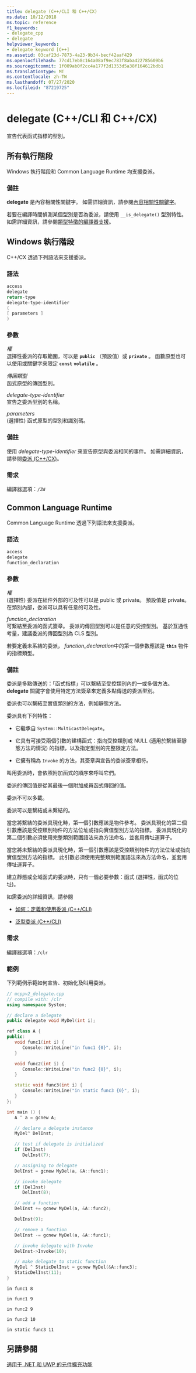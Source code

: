 ```yaml
---
title: delegate (C++/CLI 和 C++/CX)
ms.date: 10/12/2018
ms.topic: reference
f1_keywords:
- delegate_cpp
- delegate
helpviewer_keywords:
- delegate keyword [C++]
ms.assetid: 03caf23d-7873-4a23-9b34-becf42aaf429
ms.openlocfilehash: 77cd17eb8c164a08af9ec783f8aba422785609b6
ms.sourcegitcommit: 1f009ab0f2cc4a177f2d1353d5a38f164612bdb1
ms.translationtype: MT
ms.contentlocale: zh-TW
ms.lasthandoff: 07/27/2020
ms.locfileid: "87219725"
---
```

# <a name="delegate--ccli-and-ccx"></a>delegate (C++/CLI 和 C++/CX)

宣告代表函式指標的型別。

## <a name="all-runtimes"></a>所有執行階段

Windows 執行階段和 Common Language Runtime 均支援委派。

### <a name="remarks"></a>備註

**delegate** 是內容相關性關鍵字。 如需詳細資訊，請參閱[內容相關性關鍵字](context-sensitive-keywords-cpp-component-extensions.md)。

若要在編譯時間偵測某個型別是否為委派，請使用 `__is_delegate()` 型別特性。 如需詳細資訊，請參閱[類型特徵的編譯器支援](compiler-support-for-type-traits-cpp-component-extensions.md)。

## <a name="windows-runtime"></a>Windows 執行階段

C++/CX 透過下列語法來支援委派。

### <a name="syntax"></a>語法

```cpp
access
delegate
return-type
delegate-type-identifier
(
[ parameters ]
)
```

### <a name="parameters"></a>參數

*權*<br/>
選擇性委派的存取範圍，可以是 **`public`** （預設值）或 **`private`** 。 函數原型也可以使用或關鍵字來限定 **`const`** **`volatile`** 。

*傳回類型*<br/>
函式原型的傳回型別。

*delegate-type-identifier*<br/>
宣告之委派型別的名稱。

*parameters*<br/>
(選擇性) 函式原型的型別和識別碼。

### <a name="remarks"></a>備註

使用 *delegate-type-identifier* 來宣告原型與委派相同的事件。 如需詳細資訊，請參閱[委派 (C++/CX)](../cppcx/delegates-c-cx.md)。

### <a name="requirements"></a>需求

編譯器選項：`/ZW`

## <a name="common-language-runtime"></a>Common Language Runtime

Common Language Runtime 透過下列語法來支援委派。

### <a name="syntax"></a>語法

```cpp
access
delegate
function_declaration
```

### <a name="parameters"></a>參數

*權*<br/>
(選擇性) 委派在組件外部的可及性可以是 public 或 private。  預設值是 private。  在類別內部，委派可以具有任意的可及性。

*function_declaration*<br/>
可繫結至委派的函式簽章。 委派的傳回型別可以是任意的受控型別。 基於互通性考量，建議委派的傳回型別為 CLS 型別。

若要定義未系結的委派， *function_declaration*中的第一個參數應該是 **`this`** 物件的指標類型。

### <a name="remarks"></a>備註

委派是多點傳送的：「函式指標」可以繫結至受控類別內的一或多個方法。 **delegate** 關鍵字會使用特定方法簽章來定義多點傳送的委派型別。

委派也可以繫結至實值類別的方法，例如靜態方法。

委派具有下列特性：

- 它繼承自 `System::MulticastDelegate`。

- 它具有可接受兩個引數的建構函式：指向受控類別或 NULL (適用於繫結至靜態方法的情況) 的指標，以及指定型別的完整限定方法。

- 它擁有稱為 `Invoke` 的方法，其簽章與宣告的委派簽章相符。

叫用委派時，會依照附加函式的順序來呼叫它們。

委派的傳回值是從其最後一個附加成員函式傳回的值。

委派不可以多載。

委派可以是繫結或未繫結的。

當您將繫結的委派具現化時，第一個引數應該是物件參考。 委派具現化的第二個引數應該是受控類別物件的方法位址或指向實值型別方法的指標。 委派具現化的第二個引數必須使用完整類別範圍語法來為方法命名，並套用傳址運算子。

當您將未繫結的委派具現化時，第一個引數應該是受控類別物件的方法位址或指向實值型別方法的指標。 此引數必須使用完整類別範圍語法來為方法命名，並套用傳址運算子。

建立靜態或全域函式的委派時，只有一個必要參數：函式 (選擇性，函式的位址)。

如需委派的詳細資訊，請參閱

- [如何：定義和使用委派 (C++/CLI)](../dotnet/how-to-define-and-use-delegates-cpp-cli.md)

- [泛型委派 (C++/CLI)](generic-delegates-visual-cpp.md)

### <a name="requirements"></a>需求

編譯器選項：`/clr`

### <a name="examples"></a>範例

下列範例示範如何宣告、初始化及叫用委派。

```cpp
// mcppv2_delegate.cpp
// compile with: /clr
using namespace System;

// declare a delegate
public delegate void MyDel(int i);

ref class A {
public:
   void func1(int i) {
      Console::WriteLine("in func1 {0}", i);
   }

   void func2(int i) {
      Console::WriteLine("in func2 {0}", i);
   }

   static void func3(int i) {
      Console::WriteLine("in static func3 {0}", i);
   }
};

int main () {
   A ^ a = gcnew A;

   // declare a delegate instance
   MyDel^ DelInst;

   // test if delegate is initialized
   if (DelInst)
      DelInst(7);

   // assigning to delegate
   DelInst = gcnew MyDel(a, &A::func1);

   // invoke delegate
   if (DelInst)
      DelInst(8);

   // add a function
   DelInst += gcnew MyDel(a, &A::func2);

   DelInst(9);

   // remove a function
   DelInst -= gcnew MyDel(a, &A::func1);

   // invoke delegate with Invoke
   DelInst->Invoke(10);

   // make delegate to static function
   MyDel ^ StaticDelInst = gcnew MyDel(&A::func3);
   StaticDelInst(11);
}
```

```Output
in func1 8

in func1 9

in func2 9

in func2 10

in static func3 11
```

## <a name="see-also"></a>另請參閱

[適用于 .NET 和 UWP 的元件擴充功能](component-extensions-for-runtime-platforms.md)
